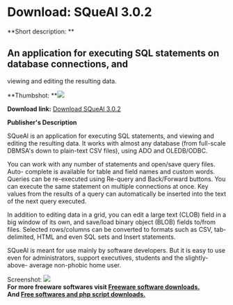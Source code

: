 # Download: SQueAl 3.0.2

**Short description: **

## An application for executing SQL statements on database connections, and
viewing and editing the resulting data.

  
**Thumbshot: **![](http://www.freewarefiles.com/screenshot/frmMDI_md.gif)   
  
**Download link:** [Download SQueAl 3.0.2](http://freesoftwares.boysofts.com/SQueAl_program_20139.html)  
  

**Publisher's Description**  
  

SQueAl is an application for executing SQL statements, and viewing and editing
the resulting data. It works with almost any database (from full-scale DBMSA's
down to plain-text CSV files), using ADO and OLEDB/ODBC.

You can work with any number of statements and open/save query files. Auto-
complete is available for table and field names and custom words. Queries can
be re-executed using Re-query and Back/Forward buttons. You can execute the
same statement on multiple connections at once. Key values from the results of
a query can automatically be inserted into the text of the next query
executed.

In addition to editing data in a grid, you can edit a large text (CLOB) field
in a big window of its own, and save/load binary object (BLOB) fields to/from
files. Selected rows/columns can be converted to formats such as CSV, tab-
delimited, HTML and even SQL sets and Insert statements.

SQueAl is meant for use mainly by software developers. But it is easy to use
even for administrators, support executives, students and the slightly-above-
average non-phobic home user.

  
  
Screenshot: ![](http://www.freewarefiles.com/screenshot/frmMDI.gif)  
**For more freeware softwares visit [Freeware software downloads.](http://freesoftwares.boysofts.com/)**   
**And [Free softwares and php script downloads.](http://www.boysofts.com/)**

